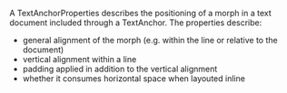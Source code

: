 A TextAnchorProperties describes the positioning of a morph in a text document included through a TextAnchor. The properties describe:
- general alignment of the morph (e.g. within the line or relative to the document)
- vertical alignment within a line
- padding applied in addition to the vertical alignment
- whether it consumes horizontal space when layouted inline
